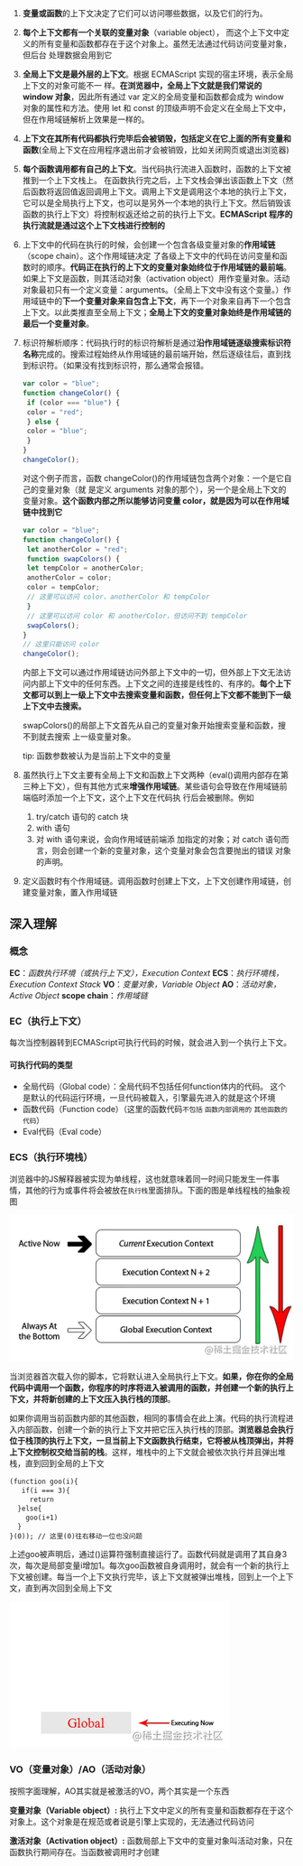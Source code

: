 1. **变量或函数**的上下文决定了它们可以访问哪些数据，以及它们的行为。

2. **每个上下文都有一个关联的变量对象**（variable object）， 而这个上下文中定义的所有变量和函数都存在于这个对象上。虽然无法通过代码访问变量对象，但后台 处理数据会用到它

3. **全局上下文是最外层的上下文**。根据 ECMAScript 实现的宿主环境，表示全局上下文的对象可能不一 样。**在浏览器中，全局上下文就是我们常说的 window 对象**，因此所有通过 var 定义的全局变量和函数都会成为 window 对象的属性和方法。使用 let 和 const 的顶级声明不会定义在全局上下文中，但在作用域链解析上效果是一样的。

4. **上下文在其所有代码都执行完毕后会被销毁，包括定义在它上面的所有变量和函数**(全局上下文在应用程序退出前才会被销毁，比如关闭网页或退出浏览器)

5. **每个函数调用都有自己的上下文**。当代码执行流进入函数时，函数的上下文被推到一个上下文栈上。 在函数执行完之后，上下文栈会弹出该函数上下文（然后函数将返回值返回调用上下文。调用上下文是调用这个本地的执行上下文，它可以是全局执行上下文，也可以是另外一个本地的执行上下文。然后销毁该函数的执行上下文）将控制权返还给之前的执行上下文。**ECMAScript 程序的执行流就是通过这个上下文栈进行控制的**

6. 上下文中的代码在执行的时候，会创建一个包含各级变量对象的**作用域链**（scope chain）。这个作用域链决定 了各级上下文中的代码在访问变量和函数时的顺序。**代码正在执行的上下文的变量对象始终位于作用域链的最前端**。如果上下文是函数，则其活动对象（activation object）用作变量对象。活动对象最初只有一个定义变量：arguments。（全局上下文中没有这个变量。）作用域链中的**下一个变量对象来自包含上下文**，再下一个对象来自再下一个包含上下文。以此类推直至全局上下文；**全局上下文的变量对象始终是作用域链的最后一个变量对象**。

7. 标识符解析顺序：代码执行时的标识符解析是通过**沿作用域链逐级搜索标识符名称**完成的。搜索过程始终从作用域链的最前端开始，然后逐级往后，直到找到标识符。（如果没有找到标识符，那么通常会报错。

   ```js
   var color = "blue"; 
   function changeColor() { 
    if (color === "blue") { 
    color = "red"; 
    } else { 
    color = "blue"; 
    } 
   } 
   changeColor();
   ```

   对这个例子而言，函数 changeColor()的作用域链包含两个对象：一个是它自己的变量对象（就 是定义 arguments 对象的那个），另一个是全局上下文的变量对象。**这个函数内部之所以能够访问变量 color，就是因为可以在作用域链中找到它**

   ```js
   var color = "blue"; 
   function changeColor() { 
    let anotherColor = "red"; 
    function swapColors() { 
    let tempColor = anotherColor; 
    anotherColor = color; 
    color = tempColor; 
    // 这里可以访问 color、anotherColor 和 tempColor 
    } 
    // 这里可以访问 color 和 anotherColor，但访问不到 tempColor 
    swapColors(); 
   } 
   // 这里只能访问 color 
   changeColor(); 
   ```

   内部上下文可以通过作用域链访问外部上下文中的一切，但外部上下文无法访问内部上下文中的任何东西。上下文之间的连接是线性的、有序的。**每个上下文都可以到上一级上下文中去搜索变量和函数，但任何上下文都不能到下一级上下文中去搜索。**

   swapColors()的局部上下文首先从自己的变量对象开始搜索变量和函数，搜不到就去搜索 上一级变量对象。

   tip: 函数参数被认为是当前上下文中的变量

8. 虽然执行上下文主要有全局上下文和函数上下文两种（eval()调用内部存在第三种上下文），但有其他方式来**增强作用域链**。某些语句会导致在作用域链前端临时添加一个上下文，这个上下文在代码执 行后会被删除。例如

   1. try/catch 语句的 catch 块
   2. with 语句
   3. 对 with 语句来说，会向作用域链前端添 加指定的对象；对 catch 语句而言，则会创建一个新的变量对象，这个变量对象会包含要抛出的错误 对象的声明。

9. 定义函数时有个作用域链。调用函数时创建上下文，上下文创建作用域链，创建变量对象，置入作用域链

## 深入理解

### 概念

**EC**：*函数执行环境（或执行上下文），Execution Context*
**ECS**：*执行环境栈，Execution Context Stack*
**VO**：*变量对象，Variable Object*
**AO**：*活动对象，Active Object*
**scope chain**：*作用域链*

### EC（执行上下文）

每次当控制器转到ECMAScript可执行代码的时候，就会进入到一个执行上下文。

#### 可执行代码的类型

- 全局代码（Global code）：全局代码不包括任何function体内的代码。 这个是默认的代码运行环境，一旦代码被载入，引擎最先进入的就是这个环境
- 函数代码（Function code）（这里的函数代码`不包括` `函数内部调用的` `其他函数的代码`）
- Eval代码（Eval code）

### ECS（执行环境栈）

浏览器中的JS解释器被实现为单线程，这也就意味着同一时间只能发生一件事情，其他的行为或事件将会被放在`执行栈`里面排队。下面的图是单线程栈的抽象视图

![img](assets/162414069e36ed2btplv-t2oaga2asx-zoom-in-crop-mark1304000.webp)

当浏览器首次载入你的脚本，它将默认进入全局执行上下文。**如果，你在你的全局代码中调用一个函数，你程序的时序将进入被调用的函数，并创建一个新的执行上下文，并将新创建的上下文压入执行栈的顶部**。

如果你调用当前函数内部的其他函数，相同的事情会在此上演。代码的执行流程进入内部函数，创建一个新的执行上下文并把它压入执行栈的顶部。**浏览器总会执行位于栈顶的执行上下文，一旦当前上下文函数执行结束，它将被从栈顶弹出，并将上下文控制权交给当前的栈**。这样，堆栈中的上下文就会被依次执行并且弹出堆栈，直到回到全局的上下文

```
(function goo(i){
   if(i === 3){
     return
  }else{
    goo(i+1)
  }
}(0)); // 这里(0)往右移动一位也没问题
```

上述goo被声明后，通过()运算符强制直接运行了。函数代码就是调用了其自身3次，每次是局部变量i增加1。每次goo函数被自身调用时，就会有一个新的执行上下文被创建。每当一个上下文执行完毕，该上下文就被弹出堆栈，回到上一个上下文，直到再次回到全局上下文

![img](assets/162414069e64fc8ftplv-t2oaga2asx-zoom-in-crop-mark1304000.webp)

### VO（变量对象）/AO（活动对象）

按照字面理解，AO其实就是被激活的VO，两个其实是一个东西

**变量对象（Variable object）:** 执行上下文中定义的所有变量和函数都存在于这个对象上。这个对象是在规范或者说是引擎上实现的，无法通过代码访问

**激活对象（Activation object）:** 函数局部上下文中的变量对象叫活动对象，只在函数执行期间存在。当函数被调用时才创建

